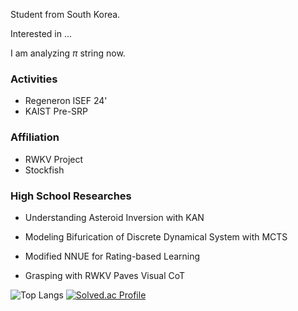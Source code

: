 Student from South Korea.

Interested in ...

I am analyzing $\pi$ string now.

### Activities
- Regeneron ISEF 24'
- KAIST Pre-SRP

### Affiliation
- RWKV Project
- Stockfish

### High School Researches
- Understanding Asteroid Inversion with KAN
- Modeling Bifurication of Discrete Dynamical System with MCTS

- Modified NNUE for Rating-based Learning
- Grasping with RWKV Paves Visual CoT

![Top Langs](https://github-readme-stats.vercel.app/api/top-langs/?username=eIixirDev)
[![Solved.ac Profile](http://mazassumnida.wtf/api/v2/generate_badge?boj=bllacovvqso)](https://solved.ac/bllacovvqso/)
